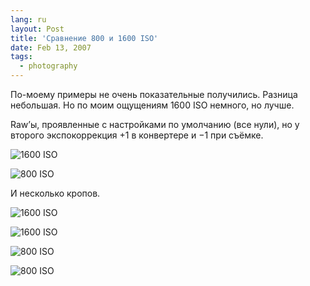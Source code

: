```yaml
---
lang: ru
layout: Post
title: 'Сравнение 800 и 1600 ISO'
date: Feb 13, 2007
tags:
  - photography
---
```


По-моему примеры не очень показательные получились. Разница небольшая. Но по моим ощущениям 1600 ISO немного, но лучше.

<!--more-->

Raw’ы, проявленные с настройками по умолчанию (все нули), но у второго экспокоррекция +1 в конвертере и −1 при съёмке.

![](/images/blog/Sapegin-Artem-20D-2007-02-10-272-7223.jpg "1600 ISO")

![](/images/blog/Sapegin-Artem-20D-2007-02-10-272-7234.jpg "800 ISO")

И несколько кропов.

![](/images/blog/1600-crop1.jpg "1600 ISO")

![](/images/blog/1600-crop2.jpg "1600 ISO")

![](/images/blog/800-crop1.jpg "800 ISO")

![](/images/blog/800-crop2.jpg "800 ISO")
